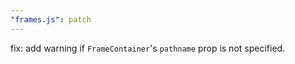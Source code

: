 ```yaml
---
"frames.js": patch
---
```


fix: add warning if `FrameContainer`'s `pathname` prop is not specified.
